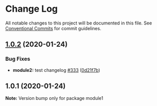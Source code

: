 # Change Log

All notable changes to this project will be documented in this file.
See [Conventional Commits](https://conventionalcommits.org) for commit guidelines.

## [1.0.2](https://gitlab.com/kontur-private/k2/k2-front-end/compare/module1@1.0.1...module1@1.0.2) (2020-01-24)


### Bug Fixes

* **module2:** test changelog [#333](https://gitlab.com/kontur-private/k2/k2-front-end/issues/333) ([0d21f7b](https://gitlab.com/kontur-private/k2/k2-front-end/commit/0d21f7b6cf43313a4e78e6821113e13d4b227d2a))





## 1.0.1 (2020-01-24)

**Note:** Version bump only for package module1

